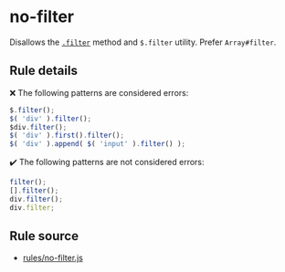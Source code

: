 # no-filter

Disallows the [`.filter`](https://api.jquery.com/filter/) method and `$.filter` utility. Prefer `Array#filter`.

## Rule details

❌ The following patterns are considered errors:
```js
$.filter();
$( 'div' ).filter();
$div.filter();
$( 'div' ).first().filter();
$( 'div' ).append( $( 'input' ).filter() );
```

✔️ The following patterns are not considered errors:
```js
filter();
[].filter();
div.filter();
div.filter;
```
## Rule source

* [rules/no-filter.js](../src/rules/no-filter.js)

